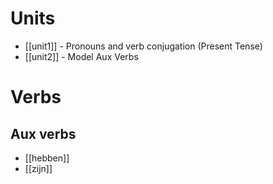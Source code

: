 # Units

- [[unit1]] - Pronouns and verb conjugation (Present Tense)
- [[unit2]] - Model Aux Verbs

# Verbs

## Aux verbs

- [[hebben]]
- [[zijn]]


